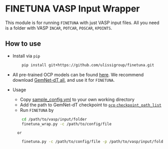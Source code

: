 # FINETUNA VASP Input Wrapper
This module is for running `FINETUNA` with just VASP input files. All you need is a folder with VASP `INCAR`, `POTCAR`, `POSCAR`, `KPOINTS`.
## How to use
- Install via `pip`

    ```sh
        pip install git+https://github.com/ulissigroup/finetuna.git
    ```
    
- All pre-trained OCP models can be found [here](https://github.com/Open-Catalyst-Project/ocp/blob/main/MODELS.md). We recommend download [GemNet-dT all](https://dl.fbaipublicfiles.com/opencatalystproject/models/2021_08/s2ef/gemnet_t_direct_h512_all.pt), and use it for `FINETUNA`.
    
- Usage
    - Copy [sample_config.yml](https://github.com/ulissigroup/finetuna/blob/master/finetuna/vasp_wrapper/sample_config.yml) to your own working directory
    - Add the path to GemNet-dT checkpoint to [`ocp` `checkpoint_path_list`](https://github.com/ulissigroup/finetuna/blob/master/finetuna/vasp_wrapper/sample_config.yml#L69)
    - Run `FINETUNA` by
    ```sh
        cd /path/to/vasp/input/folder
        finetuna_wrap.py -c /path/to/config/file
    ```
        or
    ```sh
        finetuna.py -c /path/to/config/file -p /path/to/vasp/input/folder
    ```
